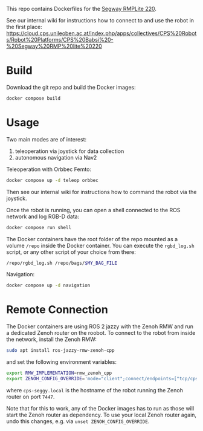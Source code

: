This repo contains Dockerfiles for the [Segway RMPLite 220](https://robotics.segway.com/wp-content/uploads/2021/04/Segway-RMP-220Lite-Specs.pdf).

See our internal wiki for instructions how to connect to and use the robot in the first place:
https://cloud.cps.unileoben.ac.at/index.php/apps/collectives/CPS%20Robots/Robot%20Platforms/CPS%20Babsi%20-%20Segway%20RMP%20lite%20220

# Build

Download the git repo and build the Docker images:
```sh
docker compose build
```

# Usage

Two main modes are of interest:
1. teleoperation via joystick for data collection
2. autonomous navigation via Nav2

Teleoperation with Orbbec Femto:
```sh
docker compose up -d teleop orbbec
```

Then see our internal wiki for instructions how to command the robot via the joystick.

Once the robot is running, you can open a shell connected to the ROS network and log RGB-D data:
```sh
docker compose run shell
```
The Docker containers have the root folder of the repo mounted as a volume `/repo` inside the Docker container. You can execute the `rgbd_log.sh` script, or any other script of your choice from there:
```sh
/repo/rgbd_log.sh /repo/bags/$MY_BAG_FILE
```

Navigation:
```sh
docker compose up -d navigation
```

# Remote Connection

The Docker containers are using ROS 2 jazzy with the Zenoh RMW and run a dedicated Zenoh router on the roobot. To connect to the robot from inside the network, install the Zenoh RMW:
```sh
sudo apt install ros-jazzy-rmw-zenoh-cpp
```
and set the following environment variables:
```sh
export RMW_IMPLEMENTATION=rmw_zenoh_cpp
export ZENOH_CONFIG_OVERRIDE='mode="client";connect/endpoints=["tcp/cps-seggy.local:7447"]'
```
where `cps-seggy.local` is the hostname of the robot running the Zenoh router on port `7447`.

Note that for this to work, any of the Docker images has to run as those will start the Zenoh router as dependency. To use your local Zenoh router again, undo this changes, e.g. via `unset ZENOH_CONFIG_OVERRIDE`.
